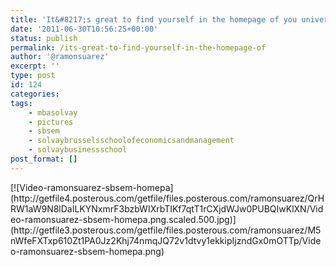 ```yaml
---
title: 'It&#8217;s great to find yourself in the homepage of you university :)'
date: '2011-06-30T10:56:25+00:00'
status: publish
permalink: /its-great-to-find-yourself-in-the-homepage-of
author: '@ramonsuarez'
excerpt: ''
type: post
id: 124
categories:
tags:
    - mbasolvay
    - pictures
    - sbsem
    - solvaybrusselsschoolofeconomicsandmanagement
    - solvaybusinessschool
post_format: []
---
```

[ ](http://www.solvay.edu/mba)

<div class="p_embed p_image_embed">[![Video-ramonsuarez-sbsem-homepa](http://getfile4.posterous.com/getfile/files.posterous.com/ramonsuarez/QrHRW1aW9N8lDaILKYNxmrF3bzbWIXrbTIKf7qtT1rCXjdWJw0PUBQIwKlXN/Video-ramonsuarez-sbsem-homepa.png.scaled.500.jpg)](http://getfile3.posterous.com/getfile/files.posterous.com/ramonsuarez/M5nWfeFXTxp610Zt1PA0Jz2Khj74nmqJQ72v1dtvy1ekkipIjzndGx0mOTTp/Video-ramonsuarez-sbsem-homepa.png)</div><div></div>